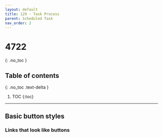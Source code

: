 ```yaml
---
layout: default
title: 129 - Task Process
parent: Scheduled Task
nav_order: 2
---
```

# 4722
{: .no_toc }

## Table of contents
{: .no_toc .text-delta }

1. TOC
{:toc}

---
## Basic button styles

### Links that look like buttons
